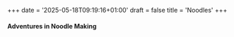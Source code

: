 +++
date = '2025-05-18T09:19:16+01:00'
draft = false
title = 'Noodles'
+++

#### Adventures in Noodle Making
